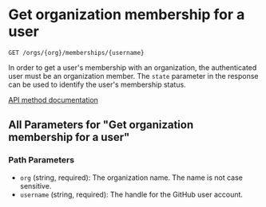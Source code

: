 # Get organization membership for a user

`GET /orgs/{org}/memberships/{username}`

In order to get a user's membership with an organization, the authenticated user must be an organization member. The `state` parameter in the response can be used to identify the user's membership status.

[API method documentation](https://docs.github.com/rest/orgs/members#get-organization-membership-for-a-user)

## All Parameters for "Get organization membership for a user"

### Path Parameters

- `org` (string, required): The organization name. The name is not case sensitive.
- `username` (string, required): The handle for the GitHub user account.